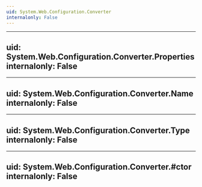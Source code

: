 ```yaml
---
uid: System.Web.Configuration.Converter
internalonly: False
---
```


---
uid: System.Web.Configuration.Converter.Properties
internalonly: False
---

---
uid: System.Web.Configuration.Converter.Name
internalonly: False
---

---
uid: System.Web.Configuration.Converter.Type
internalonly: False
---

---
uid: System.Web.Configuration.Converter.#ctor
internalonly: False
---
